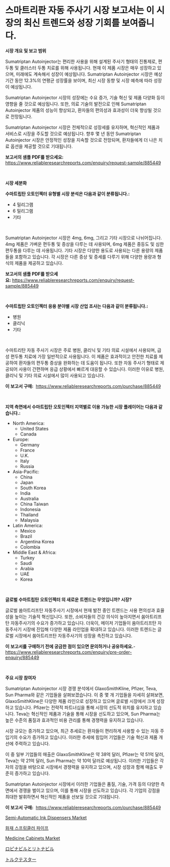 <p><h1>스마트리판 자동 주사기 시장 보고서는 이 시장의 최신 트렌드와 성장 기회를 보여줍니다.</h1></p><p><strong>시장 개요 및 보고 범위</strong></p>
<p><p>Sumatriptan Autoinjector는 편리한 사용을 위해 설계된 주사기 형태의 진통제로, 편두통 및 클러스터 두통 치료를 위해 사용됩니다. 현재 이 제품 시장은 매우 성장하고 있으며, 미래에도 계속해서 성장이 예상됩니다. Sumatriptan Autoinjector 시장은 예상 기간 동안 12.3%의 연평균 성장률을 보이며, 최신 시장 동향 및 시장 예측에 따라 성장이 예상됩니다. </p><p>Sumatriptan Autoinjector 시장의 성장에는 수요 증가, 기술 혁신 및 제품 다양화 등이 영향을 줄 것으로 예상됩니다. 또한, 의료 기술의 발전으로 인해 Sumatriptan Autoinjector 제품의 성능이 향상되고, 환자들의 편의성과 효과성이 더욱 향상될 것으로 전망됩니다.</p><p>Sumatriptan Autoinjector 시장은 전체적으로 성장세를 유지하며, 혁신적인 제품과 서비스로 시장을 주도할 것으로 예상됩니다. 향후 몇 년 동안 Sumatriptan Autoinjector 시장은 안정적인 성장을 지속할 것으로 전망되며, 환자들에게 더 나은 치료 옵션을 제공할 것으로 기대됩니다.</p></p>
<p><strong>보고서의 샘플 PDF를 받으세요:</strong> <a href="https://www.reliableresearchreports.com/enquiry/request-sample/885449">https://www.reliableresearchreports.com/enquiry/request-sample/885449</a></p>
<p>&nbsp;</p>
<p><strong>시장 세분화</strong></p>
<p><strong>수마트립탄 오토인젝터 유형별 시장 분석은 다음과 같이 분류됩니다.:</strong></p>
<p><ul><li>4 밀리그램</li><li>6 밀리그램</li><li>기타</li></ul></p>
<p>&nbsp;</p>
<p><p>Sumatriptan Autoinjector 시장은 4mg, 6mg, 그리고 기타 시장으로 나뉘어집니다. 4mg 제품은 가벼운 편두통 및 증상을 다루는 데 사용되며, 6mg 제품은 중등도 및 심한 편두통을 다루는 데 사용됩니다. 기타 시장은 다양한 용도로 사용되는 다른 용량의 제품들을 포함하고 있습니다. 각 시장은 다른 증상 및 증세를 다루기 위해 다양한 용량과 형식의 제품을 제공하고 있습니다.</p></p>
<p><strong>보고서의 샘플 PDF를 받으세요:</strong>&nbsp;<a href="https://www.reliableresearchreports.com/enquiry/request-sample/885449">https://www.reliableresearchreports.com/enquiry/request-sample/885449</a></p>
<p>&nbsp;</p>
<p><strong> 수마트립탄 오토인젝터 응용 분야별 시장 산업 조사는 다음과 같이 분류됩니다.:</strong></p>
<p><ul><li>병원</li><li>클리닉</li><li>기타</li></ul></p>
<p>&nbsp;</p>
<p><p>수마트리탄 자동 주사기 시장은 주로 병원, 클리닉 및 기타 의료 시설에서 사용되며, 급성 편두통 치료에 가장 일반적으로 사용됩니다. 이 제품은 효과적이고 안전한 치료를 제공하여 환자들의 편두통 증상을 완화하는 데 도움이 됩니다. 또한 자동 주사기 형태로 제공되어 사용이 간편하며 응급 상황에서 빠르게 대응할 수 있습니다. 이러한 이유로 병원, 클리닉 및 기타 의료 시설에서 많이 사용되고 있습니다.</p></p>
<p><strong>이 보고서 구매:</strong>&nbsp; <a href="https://www.reliableresearchreports.com/purchase/885449">https://www.reliableresearchreports.com/purchase/885449</a></p>
<p>&nbsp;</p>
<p><strong>지역 측면에서 수마트립탄 오토인젝터 지역별로 이용 가능한 시장 플레이어는 다음과 같습니다.:</strong></p>
<p><ul>
    <li>
        North America:
        <ul>
            <li>United States</li>
            <li>Canada</li>
        </ul>
    </li>
    <li>
        Europe:
        <ul>
            <li>Germany</li>
            <li>France</li>
            <li>U.K.</li>
            <li>Italy</li>
            <li>Russia</li>
        </ul>
    </li>
    <li>
        Asia-Pacific:
        <ul>
            <li>China</li>
            <li>Japan</li>
            <li>South Korea</li>
            <li>India</li>
            <li>Australia</li>
            <li>China Taiwan</li>
            <li>Indonesia</li>
            <li>Thailand</li>
            <li>Malaysia</li>
        </ul>
    </li>
    <li>
        Latin America:
        <ul>
            <li>Mexico</li>
            <li>Brazil</li>
            <li>Argentina Korea</li>
            <li>Colombia</li>
        </ul>
    </li>
    <li>
        Middle East & Africa:
        <ul>
            <li>Turkey</li>
            <li>Saudi</li>
            <li>Arabia</li>
            <li>UAE</li>
            <li>Korea</li>
        </ul>
    </li>
    </ul></p>
<p>&nbsp;</p>
<p><strong>글로벌 수마트립탄 오토인젝터 의 새로운 트렌드는 무엇입니까? 시장?</strong></p>
<p><p>글로벌 쑴아트리프탄 자동주사기 시장에서 현재 발전 중인 트렌드는 사용 편의성과 효율성을 높이는 기술적 혁신입니다. 또한, 소비자들의 건강 의식이 높아지면서 쑴아트리프탄 자동주사기의 수요가 증가하고 있습니다. 더욱이, 메이저 기업들이 쑴아트리프탄 자동주사기 시장에 진입해 다양한 제품 라인업을 확대하고 있습니다. 이러한 트렌드는 글로벌 시장에서 쑴아트리프탄 자동주사기의 성장을 촉진하고 있습니다.</p></p>
<p><strong>이 보고서를 구매하기 전에 궁금한 점이 있으면 문의하거나 공유하세요.</strong>- <a href="https://www.reliableresearchreports.com/enquiry/pre-order-enquiry/885449">https://www.reliableresearchreports.com/enquiry/pre-order-enquiry/885449</a></p>
<p>&nbsp;</p>
<p><strong>주요 시장 참여자</strong></p>
<p><p>Sumatriptan Autoinjector 시장 경쟁 분석에서 GlaxoSmithKline, Pfizer, Teva, Sun Pharma와 같은 기업들을 살펴보겠습니다. 이 중 몇 개 기업들을 자세히 살펴보면, GlaxoSmithKline은 다양한 제품 라인으로 성장하고 있으며 글로벌 시장에서 크게 성장하고 있습니다. Pfizer는 전략적 파트너십을 통해 시장의 선도적 위치를 유지하고 있습니다. Teva는 혁신적인 제품과 기술을 통해 시장을 선도하고 있으며, Sun Pharma는 높은 수준의 품질과 효과적인 비용 관리를 통해 경쟁력을 유지하고 있습니다.</p><p>시장 규모는 증가하고 있으며, 최근 추세로는 환자들이 편리하게 사용할 수 있는 자동 주입기의 수요가 증가하고 있습니다. 이러한 추세에 힘입어 기업들은 기술 혁신과 제품 개선에 주력하고 있습니다.</p><p>이 중 일부 기업들의 매출은 GlaxoSmithKline은 약 38억 달러, Pfizer는 약 51억 달러, Teva는 약 21억 달러, Sun Pharma는 약 10억 달러로 예상됩니다. 이러한 기업들은 각자의 강점을 바탕으로 시장에서 경쟁력을 유지하고 있으며, 시장 성장과 함께 매출도 꾸준히 증가하고 있습니다.</p><p>Sumatriptan Autoinjector 시장에서 이러한 기업들은 품질, 기술, 가격 등의 다양한 측면에서 경쟁을 벌이고 있으며, 이를 통해 시장을 선도하고 있습니다. 각 기업의 강점을 최대한 발휘하면서 혁신적인 제품을 선보일 것으로 기대됩니다.</p></p>
<p><strong>이 보고서 구매:</strong>&nbsp;&nbsp;<a href="https://www.reliableresearchreports.com/purchase/885449">https://www.reliableresearchreports.com/purchase/885449</a></p>
<p><p><a href="https://issuu.com/reportprime-2/docs/semi-automatic-ink-dispensers-market-size-2030.ppt">Semi-Automatic Ink Dispensers Market</a></p><p><a href="https://medium.com/@robertojones8678/%EC%86%8C%ED%99%94%EC%9A%A9-%EB%AC%BC%EA%B4%80-%ED%8C%8C%EC%9D%B4%ED%94%84-%EC%8B%9C%EC%9E%A5-%EC%84%B1%EA%B3%B5%EC%A0%81%EC%9D%B8-%EB%B9%84%EC%A6%88%EB%8B%88%EC%8A%A4-%EC%A0%84%EB%9E%B5%EC%9D%98-%EC%97%B4%EC%87%A0-2031%EB%85%84%EA%B9%8C%EC%A7%80-%EC%98%88%EC%B8%A1-2b302ab8ad40">화재 스프링클러 파이프</a></p><p><a href="https://github.com/WillieWoodard/Market-Research-Report-List-4/blob/main/medicine-cabinets-market.md">Medicine Cabinets Market</a></p><p><a href="https://medium.com/@jamiebertrgnaum3545/%E3%83%AD%E3%83%94%E3%83%8A%E3%83%93%E3%83%AB%E3%81%A8%E3%83%AA%E3%83%88%E3%83%8A%E3%83%93%E3%83%AB%E3%81%AE%E5%B8%82%E5%A0%B4%E3%83%A1%E3%83%88%E3%83%AA%E3%82%AF%E3%82%B9%E3%81%AE%E3%83%87%E3%82%B3%E3%83%BC%E3%83%89-%E5%B8%82%E5%A0%B4%E3%82%B7%E3%82%A7%E3%82%A2-%E3%83%88%E3%83%AC%E3%83%B3%E3%83%89-%E6%88%90%E9%95%B7%E3%83%91%E3%82%BF%E3%83%BC%E3%83%B3-3d16dc04c96f">ロピナビルとリトナビル</a></p><p><a href="https://github.com/oafhukehf4709715/Market-Research-Report-List-1/blob/main/37441105268.md">トルクテスター</a></p></p>

